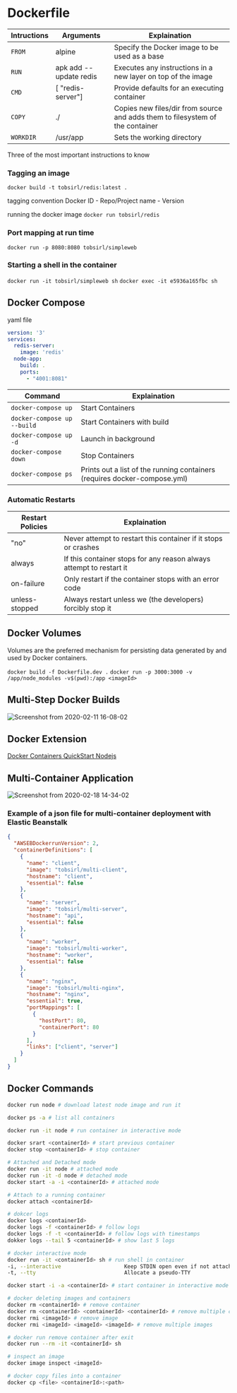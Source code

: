 # Dockerfile

| Intructions | Arguments              | Explaination                                                                  |
|-------------|------------------------|-------------------------------------------------------------------------------|
| `FROM`      | alpine                 | Specify the Docker image to be used as a base                                 |
| `RUN`       | apk add --update redis | Executes any instructions in a new layer on top of the image                  |
| `CMD`       | [ "redis-server"]      | Provide defaults for an executing container                                   |
| `COPY`      | ./                     | Copies new files/dir from source and adds them to filesystem of the container |
| `WORKDIR`   | /usr/app               | Sets the working directory                                                    |

Three of the most important instructions to know

### Tagging an image

`docker build -t tobsirl/redis:latest .`

tagging convention
Docker ID - Repo/Project name - Version

running the docker image
`docker run tobsirl/redis`

### Port mapping at run time

`docker run -p 8080:8080 tobsirl/simpleweb`

### Starting a shell in the container

`docker run -it tobsirl/simpleweb sh`
`docker exec -it e5936a165fbc sh`

## Docker Compose

yaml file

```yaml
version: '3'
services: 
  redis-server:
    image: 'redis'
  node-app:
    build: . 
    ports: 
      - "4001:8081"
```

| Command                     | Explaination                                                              |
|-----------------------------|---------------------------------------------------------------------------|
| `docker-compose up`         | Start Containers                                                          |
| `docker-compose up --build` | Start Containers with build                                               |
| `docker-compose up -d`      | Launch in background                                                      |
| `docker-compose down`       | Stop Containers                                                           |
| `docker-compose ps`         | Prints out a list of the running containers (requires docker-compose.yml) |

### Automatic Restarts

| Restart Policies | Explaination                                                        |
|------------------|---------------------------------------------------------------------|
| "no"             | Never attempt to restart this container if it stops or crashes      |
| always           | If this container stops for any reason always attempt to restart it |
| on-failure       | Only restart if the container stops with an error code              |
| unless-stopped   | Always restart unless we (the developers) forcibly stop it          |

## Docker Volumes

Volumes are the preferred mechanism for persisting data generated by and used by Docker containers.

`docker build -f Dockerfile.dev .`
`docker run -p 3000:3000 -v /app/node_modules -v$(pwd):/app <imageId>`

## Multi-Step Docker Builds

![Screenshot from 2020-02-11 16-08-02](https://user-images.githubusercontent.com/25591390/74254850-f4b75280-4ce8-11ea-9984-47718ab9c3bc.png)

## Docker Extension

[Docker Containers QuickStart Nodejs](https://code.visualstudio.com/docs/containers/quickstart-node)

## Multi-Container Application

![Screenshot from 2020-02-18 14-34-02](https://user-images.githubusercontent.com/25591390/74745460-d955c580-525b-11ea-932c-5e19b23ed909.png)

### Example of a json file for multi-container deployment with Elastic Beanstalk

```json
{
  "AWSEBDockerrunVersion": 2,
  "containerDefinitions": [
    {
      "name": "client",
      "image": "tobsirl/multi-client",
      "hostname": "client",
      "essential": false
    },
    {
      "name": "server",
      "image": "tobsirl/multi-server",
      "hostname": "api",
      "essential": false
    },
    {
      "name": "worker",
      "image": "tobsirl/multi-worker",
      "hostname": "worker",
      "essential": false
    },
    {
      "name": "nginx",
      "image": "tobsirl/multi-nginx",
      "hostname": "nginx",
      "essential": true,
      "portMappings": [
        {
          "hostPort": 80,
          "containerPort": 80
        }
      ],
      "links": ["client", "server"]
    }
  ]
}
```

## Docker Commands

```bash
docker run node # download latest node image and run it

docker ps -a # list all containers

docker run -it node # run container in interactive mode

docker srart <containerId> # start previous container
docker stop <containerId> # stop container

# Attached and Detached mode
docker run -it node # attached mode
docker run -it -d node # detached mode
docker start -a -i <containerId> # attached mode

# Attach to a running container
docker attach <containerId>

# dokcer logs
docker logs <containerId>
docker logs -f <containerId> # follow logs
docker logs -f -t <containerId> # follow logs with timestamps
dokker logs --tail 5 <containerId> # show last 5 logs

# docker interactive mode
docker run -it <containerId> sh # run shell in container
-i, --interactive                    Keep STDIN open even if not attached
-t, --tty                            Allocate a pseudo-TTY

docker start -i -a <containerId> # start container in interactive mode

# docker deleting images and containers
docker rm <containerId> # remove container
docker rm <containerId> <containerId> <containerId> # remove multiple containers
docker rmi <imageId> # remove image
docker rmi <imageId> <imageId> <imageId> # remove multiple images

# docker run remove container after exit
docker run --rm -it <containerId> sh

# inspect an image
docker image inspect <imageId>

# docker copy files into a container
docker cp <file> <containerId>:<path>
```
